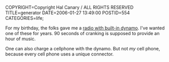 COPYRIGHT=Copyright Hal Canary / ALL RIGHTS RESERVED
TITLE=generator
DATE=2006-01-27 13:49:00
POSTID=554
CATEGORIES=life;

For my birthday, the folks gave me a [radio with built-in dynamo](http://www.etoncorp.co.uk/fr250.html). I've wanted one of these for years. 90 seconds of cranking is supposed to provide an hour of music.

One can also charge a cellphone with the dynamo. But not _my_ cell phone, because every cell phone uses a unique connector.
